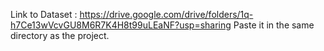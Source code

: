 Link to Dataset : https://drive.google.com/drive/folders/1q-h7Ce13wVcvGU8M6R7K4H8t99uLEaNF?usp=sharing
Paste it in the same directory as the project.